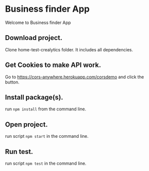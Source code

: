 # Business finder App

Welcome to Business finder App

## Download project.

Clone home-test-crealytics folder. It includes all dependencies.

## Get Cookies to make API work.

Go to https://cors-anywhere.herokuapp.com/corsdemo and click the button.

## Install package(s).

run `npm install` from the command line.

## Open project.

run script `npm start` in the command line.

## Run test.

run script `npm test` in the command line.
